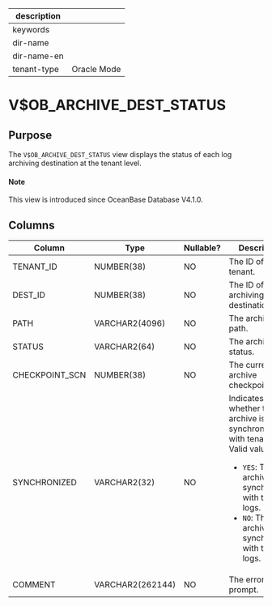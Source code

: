 |description||
|---|---|
|keywords||
|dir-name||
|dir-name-en||
|tenant-type|Oracle Mode|

# V$OB_ARCHIVE_DEST_STATUS

## Purpose

The `V$OB_ARCHIVE_DEST_STATUS` view displays the status of each log archiving destination at the tenant level. 

<main id="notice" type='explain'>
  <h4>Note</h4>
  <p>This view is introduced since OceanBase Database V4.1.0. </p>
</main>

## Columns

| **Column** | **Type** | **Nullable?** | **Description** |
| --- | --- | --- | --- |
| TENANT_ID | NUMBER(38) | NO | The ID of the tenant. |
| DEST_ID | NUMBER(38) | NO | The ID of the log archiving destination. |
| PATH | VARCHAR2(4096) | NO | The archive path. |
| STATUS | VARCHAR2(64) | NO | The archiving status. |
| CHECKPOINT_SCN | NUMBER(38) | NO | The current archive checkpoint. |
| SYNCHRONIZED | VARCHAR2(32) | NO | Indicates whether the log archive is synchronized with tenant logs. Valid values:<ul><li> `YES`: The log archive is synchronized with tenant logs.  </li><li> `NO`: The log archive is not synchronized with tenant logs. </li></ul> |
| COMMENT | VARCHAR2(262144) | NO | The error prompt. |
